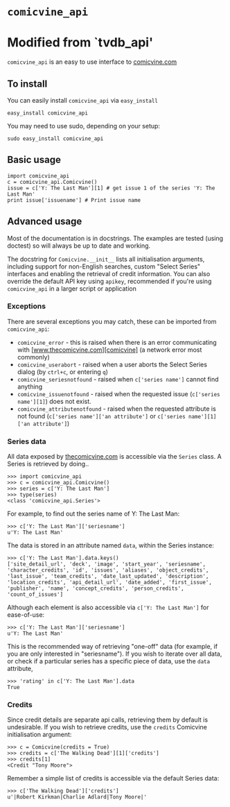 # `comicvine_api`
# Modified from `tvdb_api'

`comicvine_api` is an easy to use interface to [comicvine.com][comicvine]

## To install

You can easily install `comicvine_api` via `easy_install`

    easy_install comicvine_api

You may need to use sudo, depending on your setup:

    sudo easy_install comicvine_api


## Basic usage

    import comicvine_api
    c = comicvine_api.Comicvine()
    issue = c['Y: The Last Man'][1] # get issue 1 of the series 'Y: The Last Man'
    print issue['issuename'] # Print issue name

## Advanced usage

Most of the documentation is in docstrings. The examples are tested (using doctest) so will always be up to date and working.

The docstring for `Comicvine.__init__` lists all initialisation arguments, including support for non-English searches, custom "Select Series" interfaces and enabling the retrieval of credit information. You can also override the default API key using `apikey`, recommended if you're using `comicvine_api` in a larger script or application

### Exceptions

There are several exceptions you may catch, these can be imported from `comicvine_api`:

- `comicvine_error` - this is raised when there is an error communicating with [www.thecomicvine.com][comicvine] (a network error most commonly)
- `comicvine_userabort` - raised when a user aborts the Select Series dialog (by `ctrl+c`, or entering `q`)
- `comicvine_seriesnotfound` - raised when `c['series name']` cannot find anything
- `comicvine_issuenotfound` - raised when the requested issue (`c['series name'][1]`) does not exist.
- `comicvine_attributenotfound` - raised when the requested attribute is not found (`c['series name']['an attribute']` or ``c['series name'][1]['an attribute']``)

### Series data

All data exposed by [thecomicvine.com][comicvine] is accessible via the `Series` class. A Series is retrieved by doing..

    >>> import comicvine_api
    >>> c = comicvine_api.Comicvine()
    >>> series = c['Y: The Last Man']
    >>> type(series)
    <class 'comicvine_api.Series'>

For example, to find out the series name of Y: The Last Man:

    >>> c['Y: The Last Man']['seriesname']
    u'Y: The Last Man'

The data is stored in an attribute named `data`, within the Series instance:

    >>> c['Y: The Last Man'].data.keys()
    ['site_detail_url', 'deck', 'image', 'start_year', 'seriesname', 'character_credits', 'id', 'issues', 'aliases', 'object_credits', 'last_issue', 'team_credits', 'date_last_updated', 'description', 'location_credits', 'api_detail_url', 'date_added', 'first_issue', 'publisher', 'name', 'concept_credits', 'person_credits', 'count_of_issues']

Although each element is also accessible via `c['Y: The Last Man']` for ease-of-use:

    >>> c['Y: The Last Man']['seriesname']
    u'Y: The Last Man'

This is the recommended way of retrieving "one-off" data (for example, if you are only interested in "seriesname"). If you wish to iterate over all data, or check if a particular series has a specific piece of data, use the `data` attribute,

    >>> 'rating' in c['Y: The Last Man'].data
    True

### Credits

Since credit details are separate api calls, retrieving them by default is undesirable. If you wish to retrieve credits, use the `credits` Comicvine initialisation argument:

    >>> c = Comicvine(credits = True)
    >>> credits = c['The Walking Dead'][1]['credits']
    >>> credits[1]
    <Credit "Tony Moore">

Remember a simple list of credits is accessible via the default Series data:

    >>> c['The Walking Dead']['credits']
    u'|Robert Kirkman|Charlie Adlard|Tony Moore|'

[comicvine]: http://www.thecomicvine.com